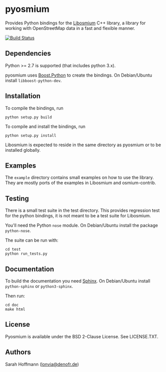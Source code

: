 # pyosmium

Provides Python bindings for the [Libosmium](https://github.com/osmcode/libosmium) C++
library, a library for working with OpenStreetMap data in a fast and flexible
manner.

[![Build Status](https://secure.travis-ci.org/osmcode/pyosmium.png)](http://travis-ci.org/osmcode/pyosmium)


## Dependencies

Python >= 2.7 is supported (that includes python 3.x).

pyosmium uses [Boost.Python](http://www.boost.org/doc/libs/1_56_0/libs/python/doc/index.html)
to create the bindings. On Debian/Ubuntu install `libboost-python-dev`.


## Installation

To compile the bindings, run

    python setup.py build

To compile and install the bindings, run

    python setup.py install

Libosmium is expected to reside in the same directory as pyosmium or to be
installed globally.


## Examples

The `example` directory contains small examples on how to use the library.
They are mostly ports of the examples in Libosmium and osmium-contrib.


## Testing

There is a small test suite in the test directory. This provides regression
test for the python bindings, it is not meant to be a test suite for Libosmium.

You'll need the Python `nose` module. On Debian/Ubuntu install the package
`python-nose`.

The suite can be run with:

    cd test
    python run_tests.py


## Documentation

To build the documentation you need [Sphinx](http://sphinx-doc.org/).
On Debian/Ubuntu install `python-sphinx` or `python3-sphinx`.

Then run:

    cd doc
    make html


## License

Pyosmium is available under the BSD 2-Clause License. See LICENSE.TXT.


## Authors

Sarah Hoffmann (lonvia@denofr.de)

